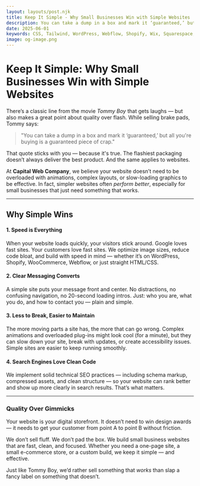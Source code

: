 ```yaml
---
layout: layouts/post.njk
title: Keep It Simple - Why Small Businesses Win with Simple Websites
description: You can take a dump in a box and mark it ‘guaranteed,’ but all you're buying is a guaranteed piece of crap.
date: 2025-06-01
keywords: CSS, Tailwind, WordPress, Webflow, Shopify, Wix, Squarespace, HTML,SEO
image: og-image.png
---
```


# Keep It Simple: Why Small Businesses Win with Simple Websites

There’s a classic line from the movie *Tommy Boy* that gets laughs — but also makes a great point about quality over flash. While selling brake pads, Tommy says:

> "You can take a dump in a box and mark it ‘guaranteed,’ but all you're buying is a guaranteed piece of crap."

That quote sticks with you — because it's true. The flashiest packaging doesn’t always deliver the best product. And the same applies to websites.

At **Capital Web Company**, we believe your website doesn’t need to be overloaded with animations, complex layouts, or slow-loading graphics to be effective. In fact, simpler websites often *perform better*, especially for small businesses that just need something that works.

---

## Why Simple Wins

#### 1. Speed is Everything
When your website loads quickly, your visitors stick around. Google loves fast sites. Your customers love fast sites. We optimize image sizes, reduce code bloat, and build with speed in mind — whether it’s on WordPress, Shopify, WooCommerce, Webflow, or just straight HTML/CSS.

#### 2. Clear Messaging Converts
A simple site puts your message front and center. No distractions, no confusing navigation, no 20-second loading intros. Just: who you are, what you do, and how to contact you — plain and simple.

#### 3. Less to Break, Easier to Maintain
The more moving parts a site has, the more that can go wrong. Complex animations and overloaded plug-ins might look cool (for a minute), but they can slow down your site, break with updates, or create accessibility issues. Simple sites are easier to keep running smoothly.

#### 4. Search Engines Love Clean Code
We implement solid technical SEO practices — including schema markup, compressed assets, and clean structure — so your website can rank better and show up more clearly in search results. That’s what matters.

---

### Quality Over Gimmicks

Your website is your digital storefront. It doesn’t need to win design awards — it needs to get your customer from point A to point B without friction.

We don’t sell fluff. We don’t pad the box. We build small business websites that are fast, clean, and focused. Whether you need a one-page site, a small e-commerce store, or a custom build, we keep it simple — and effective.

Just like Tommy Boy, we’d rather sell something that *works* than slap a fancy label on something that doesn’t.
